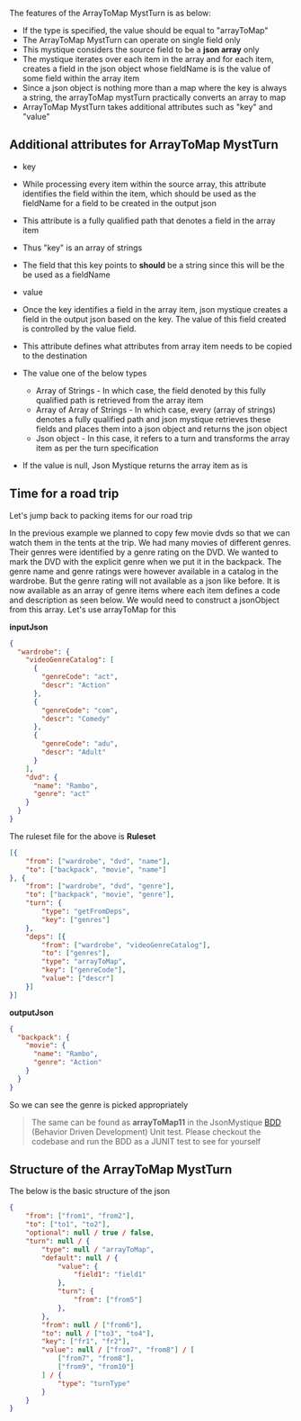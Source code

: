 The features of the ArrayToMap MystTurn is as below:

* If the type is specified, the value should be equal to "arrayToMap"
* The ArrayToMap MystTurn can operate on single field only
* This mystique considers the source field to be a **json array** only
* The mystique iterates over each item in the array and for each item, creates a field in the json object whose fieldName is is the value of some field within the array item
* Since a json object is nothing more than a map where the key is always a string, the arrayToMap mystTurn practically converts an array to map
* ArrayToMap MystTurn takes additional attributes such as "key" and "value"

## Additional attributes for ArrayToMap MystTurn

* key
 * While processing every item within the source array, this attribute identifies the field within the item, which should be used as the fieldName for a field to be created in the output json
 * This attribute is a fully qualified path that denotes a field in the array item
 * Thus "key" is an array of strings
 * The field that this key points to **should** be a string since this will be the be used as a fieldName

* value
 * Once the key identifies a field in the array item, json mystique creates a field in the output json based on the key. The value of this field created is controlled by the value field.
 * This attribute defines what attributes from array item needs to be copied to the destination
 * The value one of the below types
    * Array of Strings - In which case, the field denoted by this fully qualified path is retrieved from the array item
    * Array of Array of Strings - In which case, every (array of strings) denotes a fully qualified path and json mystique retrieves these fields and places them into a json object and returns the json object
    * Json object - In this case, it refers to a turn and transforms the array item as per the turn specification
 * If the value is null, Json Mystique returns the array item as is

## Time for a road trip 
Let's jump back to packing items for our road trip

In the previous example we planned to copy few movie dvds so that we can watch them in the tents at the trip. We had many movies of different genres. Their genres were identified by a genre rating on the DVD. We wanted to mark the DVD with the explicit genre when we put it in the backpack. The genre name and genre ratings were however available in a catalog in the wardrobe. But the genre rating will not available as a json like before. It is now available as an array of genre items where each item defines a code and description as seen below. We would need to construct a jsonObject from this array. Let's use arrayToMap for this

**inputJson**
```json
{
  "wardrobe": {
    "videoGenreCatalog": [
      {
        "genreCode": "act",
        "descr": "Action"
      },
      {
        "genreCode": "com",
        "descr": "Comedy"
      },
      {
        "genreCode": "adu",
        "descr": "Adult"
      }
    ],
    "dvd": {
      "name": "Rambo",
      "genre": "act"
    }
  }
}
```


The ruleset file for the above is
**Ruleset**
```json
[{
	"from": ["wardrobe", "dvd", "name"],
	"to": ["backpack", "movie", "name"]
}, {
	"from": ["wardrobe", "dvd", "genre"],
	"to": ["backpack", "movie", "genre"],
	"turn": {
		"type": "getFromDeps",
		"key": ["genres"]
	},
	"deps": [{
		"from": ["wardrobe", "videoGenreCatalog"],
		"to": ["genres"],
		"type": "arrayToMap",
		"key": ["genreCode"],
		"value": ["descr"]
	}]
}]
```

**outputJson**
```json
{
  "backpack": {
    "movie": {
      "name": "Rambo",
      "genre": "Action"
    }
  }
}
```

So we can see the genre is picked appropriately

> The same can be found as **arrayToMap11** in the JsonMystique [BDD](https://github.com/balajeetm/json-mystique/blob/master/json-mystique-libs/json-mystique/src/test/java/com/balajeetm/mystique/core/JsonMystiquePositiveBDD.java) (Behavior Driven Development) Unit test. Please checkout the codebase and run the BDD as a JUNIT test to see for yourself

## Structure of the ArrayToMap MystTurn

The below is the basic structure of the json

```json
{
	"from": ["from1", "from2"],
	"to": ["to1", "to2"],
	"optional": null / true / false,
	"turn": null / {
		"type": null / "arrayToMap",
		"default": null / {
			"value": {
				"field1": "field1"
			},
			"turn": {
				"from": ["from5"]
			},
		},
		"from": null / ["from6"],
		"to": null / ["to3", "to4"],
		"key": ["fr1", "fr2"],
		"value": null / ["from7", "from8"] / [
			["from7", "from8"],
			["from9", "from10"]
		] / {
			"type": "turnType"
		}
	}
}
```